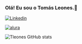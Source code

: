 ### Olá! Eu sou o Tomás Leones.👋

[![Linkedin](https://img.shields.io/badge/LinkedIn-0077B5?style=for-the-badge&logo=linkedin&logoColor=white
)](https://www.linkedin.com/in/tomasleones/)

[![alura](https://img.shields.io/badge/alura-darkblue?style=for-the-badge)](https://cursos.alura.com.br/user/tomasleones)

![Tleones GitHub stats](https://github-readme-stats.vercel.app/api?username=tleones&show_icons=true&theme=radical)
